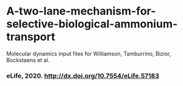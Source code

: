 # A-two-lane-mechanism-for-selective-biological-ammonium-transport
Molecular dynamics input files for Williamson, Tamburrino, Bizior, Bockstaens et al.

### eLife, 2020. http://dx.doi.org/10.7554/eLife.57183
